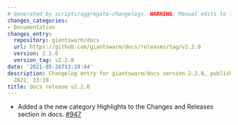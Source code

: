 ```yaml
---
# Generated by scripts/aggregate-changelogs. WARNING: Manual edits to this files will be overwritten.
changes_categories:
- Documentation
changes_entry:
  repository: giantswarm/docs
  url: https://github.com/giantswarm/docs/releases/tag/v2.2.0
  version: 2.2.0
  version_tag: v2.2.0
date: '2021-05-26T13:19:44'
description: Changelog entry for giantswarm/docs version 2.2.0, published on 26 May
  2021, 13:19
title: docs release v2.2.0
---
```


- Added a the new category Highlights to the Changes and Releases section in docs. [#947](https://github.com/giantswarm/docs/pull/947) 

